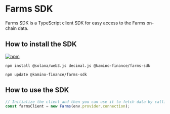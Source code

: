 # Farms SDK

Farms SDK is a TypeScript client SDK for easy access to the Farms on-chain data.

## How to install the SDK

[![npm](https://img.shields.io/npm/v/@kamino-finance/farms-sdk)](https://www.npmjs.com/package/@kamino-finance/farms-sdk)

```shell
npm install @solana/web3.js decimal.js @kamino-finance/farms-sdk 
```

```shell
npm update @kamino-finance/farms-sdk
```

## How to use the SDK

```typescript
// Initialize the client and then you can use it to fetch data by calling it
const farmsClient = new Farms(env.provider.connection);
```

